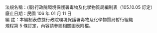 法規名稱：(廢)行政院環境保護署毒物及化學物質局編制表（105.10.05 訂定）  
廢止日期：民國 106 年 01 月 11 日  
編 註：本編制表依據行政院環境保護署毒物及化學物質局暫行組織  
規程第 5 條訂定，內容請參閱相關圖表附檔。  


